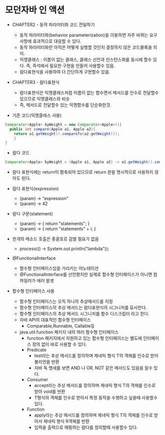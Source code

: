 # 모던자바 인 액션

- CHAPTER2 - 동작 파라미터화 코드 전달하기
  - 동작 파라미터화(behavior parameterization)을 이용하면 자주 바뀌는 요구사항에 효과적으로 대응할 수 있다.
  - 동작 파라미터화란 아직은 어떻게 실행할 것인지 결정하지 않은 코드블록을 의미.
  - 익명클래스 : 이름이 없는 클래스, 클래스 선언과 인스턴스화를 동시에 할수 있다. 즉, 즉석에서 필요한 구현을 만들어 사용할수 있음.
  - 람다표현식을 사용하여 더 간단하게 구현할수 있음.

- CHAPTER3 - 람다표현식
  - 람다표현식은 익명클래스처럼 이름이 없는 함수면서 메서드를 인수로 전달할수 있으므로 익명클래스와 비슷
  - 즉, 메서드로 전달할수 있는 익명함수를 단순화한것.
  
- 기존 코드(익명클래스 사용)
```java
Comparator<Apple> byWeight = new Comparator<Apple>(){
  public int compare(Apple a1, Apple a2){
    return a1.getWeight().compareTo(a2.getWeight());
    }
}
```
- 람다 코드
```java
Comparator<Apple> byWeight = (Apple a1, Apple a2) -> a1.getWeight().compareTo(a2.getWeight());
```
- 람다 표현식에는 return이 함축되어 있으므로 return 문을 명시적으로 사용하지 않아도 된다.
- 람다 표현식(expression)
  - (param) -> "expression"
  - (param) -> 42
- 람다 구문(statement)
  - (param) -> { return "statements"; }
  - (param) -> { return "statements" + i; }
  
- 한개의 메소드 호출은 중괄호로 감쌀 필요가 없음
    - process(() -> System.out.println("lambda"));

- @FunctionalInterface
    - 함수형 인터페이스임을 가리키는 어노테이션
    - @FunctionalInterface를 선언했지만 실제로 함수형 인터페이스가 아니면 컴파일러가 에러 발생

- 함수형 인터페이스 사용
    - 함수형 인터페이스는 오직 하나의 추상메서드를 지정
    - 함수형 인터페이스의 추상 메서드는 람다표현식의 시그니처를 묘사한다.
    - 함수형 인터페이스의 추상 메서드 시그니처를 함수 디스크립터 라고 한다.
    - 자바 API의 대표적인 함수형 인터페이스
        - Comparable,Runnable, Callable등
    - java.util.function 패키지 내의 여러 함수형 인터페이스
        - function 패키지에서 지원하고 있는 함수형 인터페이스는 별도에 인터페이스 정의 없이 바로 사용할 수 있다.
        - Predicate
            - test라는 추상 메서드를 정의하며 제네릭 형식 T의 객체를 인수로 받아 불리언을 반환
            - 자바 독 명세를 보면 AND 나 OR, NOT 같은 메서드도 있음을 알수 있다.
        - Consumer
            - accept라는 추상 메서드를 정의하며 제네릭 형식 T의 객체를 인수로 받아 void를 반환
            - T형식의 객체를 인수로 받아서 특정 동작을 수행하고 싶을때 사용할수 있다.
        - Function
            - apply라는 추상 메서드를 정의하며 제네릭 형식 T의 객체를 인수로 받아서 제네릭 형식 R객체를 반환
            - 입력을 출력으로 매핑하는 람다를 정의할때 사용할수 있다.